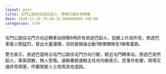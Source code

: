 ```yaml
---
layout: post
title: 屯門公路有旅遊巴起火　現場交通非常擠塞
date: 2020-11-16 19:40:32.000000000 +08:00
categories: rthk
---
```


屯門公路往屯門方向近轉車站傍晚6時許有旅遊巴起火，從網上片段所見，旅遊巴車尾火勢猛烈，冒出大量濃煙。消防接報後出動1隊煙帽隊及1條喉灌救。

警方表示，旅遊巴當時沿屯門公路往屯門方向行駛，駛近屯門轉車站，旅遊巴突然起火，乘客疏散，無人受傷。運輸署總運輸主任何均衡表示，受事件影響，現場交通非常擠塞，呼籲駕駛人士改用其他道路。
